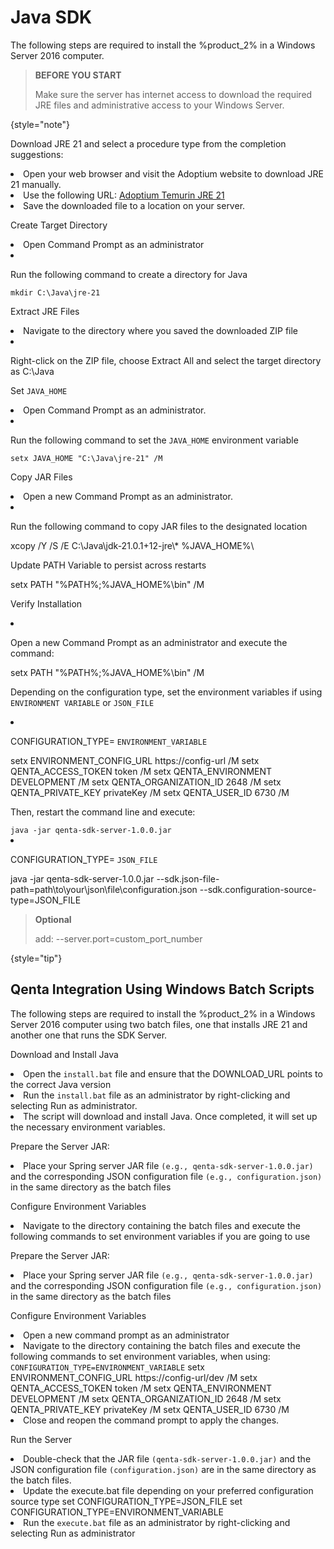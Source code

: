 # Java SDK

The following steps are required to install the %product_2% in a Windows Server 2016 computer.

> **BEFORE YOU START**
>
> Make sure the server has internet access to download the required JRE files and administrative access to your
> Windows Server.

{style="note"}

<procedure title="Procedure" id="manual-integration">
    <step>
        <p>Download JRE 21 and select a procedure type from the completion suggestions:</p>
        <list>
            <li> Open your web browser and visit the Adoptium website to download JRE 21 manually.</li>
            <li> Use the following URL: 
                <a href="https://github.com/adoptium/temurin21-binaries/releases/download/jdk-21.0.1+12/OpenJDK21U-jre_x64_windows_hotspot_21.0.1_12.zip">Adoptium Temurin JRE 21</a>
            </li>
            <li>Save the downloaded file to a location on your server.</li>
        </list>
    </step>
    <step>
        <p>Create Target Directory </p>
        <list>
            <li>Open Command Prompt as an administrator</li>
            <li> <p>Run the following command to create a directory for Java</p>
            <code>mkdir C:\Java\jre-21</code>
            </li>
        </list>
    </step>
    <step>
    <p>Extract JRE Files </p>
        <list>
            <li>Navigate to the directory where you saved the downloaded ZIP file</li>
            <li> <p> Right-click on the ZIP file, choose <shortcut>Extract All </shortcut> and select the target directory as C:\Java </p>
            </li>
        </list>
    </step>
    <step>
    <p>Set <code>JAVA_HOME</code> </p>
        <list>
            <li>Open Command Prompt as an administrator.</li>
            <li> <p> Run the following command to set the <code>JAVA_HOME</code> environment variable</p>
                <code>setx JAVA_HOME "C:\Java\jre-21" /M</code>
            </li>
        </list>
    </step>
    <step>
    <p>Copy JAR Files</p>
        <list>
            <li>Open a new Command Prompt as an administrator.</li>
            <li> <p> Run the following command to copy JAR files to the designated location</p>
            <code-block lang="bash" ignore-vars="true">
                xcopy /Y /S /E C:\Java\jdk-21.0.1+12-jre\* %JAVA_HOME%\
                </code-block> 
            </li>
        </list>
    </step>
    <step>
    <p>Update PATH Variable to persist across restarts</p>
    <code-block lang="bash"  ignore-vars="true">
    setx PATH "%PATH%;%JAVA_HOME%\bin" /M
    </code-block>
    </step>
    <step>
    <p>Verify Installation</p>
    <list>
    <li> <p>Open a new Command Prompt as an administrator and execute the command: </p>
    <code-block lang="bash" ignore-vars="true">
    setx PATH "%PATH%;%JAVA_HOME%\bin" /M
    </code-block>        
<code></code>
    </li>
    </list>
    </step>
    <step>
    <p>Depending on the configuration type, set the environment variables if using <code>ENVIRONMENT VARIABLE</code> or
    <code>JSON_FILE</code></p>
       <list>
       <li> <p>CONFIGURATION_TYPE= <code>ENVIRONMENT_VARIABLE </code></p>
        <code-block>
            setx ENVIRONMENT_CONFIG_URL https://config-url /M
            setx QENTA_ACCESS_TOKEN token /M
            setx QENTA_ENVIRONMENT DEVELOPMENT /M
            setx QENTA_ORGANIZATION_ID 2648 /M
            setx QENTA_PRIVATE_KEY privateKey /M
            setx QENTA_USER_ID 6730 /M
        </code-block>
        <p>Then, restart the command line and execute:</p>
        <code>java -jar qenta-sdk-server-1.0.0.jar</code>
       </li>
       <li> <p>CONFIGURATION_TYPE= <code>JSON_FILE </code></p>
        <code-block>
            java -jar qenta-sdk-server-1.0.0.jar
            --sdk.json-file-path=path\to\your\json\file\configuration.json
            --sdk.configuration-source-type=JSON_FILE
        </code-block>       
        </li>
       </list>
    </step>
</procedure>

> **Optional**
>
> add: --server.port=custom_port_number
>
{style="tip"}


## Qenta Integration Using Windows Batch Scripts

The following steps are required to install the %product_2% in a Windows Server 2016 computer using two batch
files, one that installs JRE 21 and another one that runs the SDK Server.


<procedure title="Installation" id="batch-script-integration">
    <step>
        <p>Download and Install Java</p>
    <list>
    <li>Open the <code>install.bat</code> file and ensure that the DOWNLOAD_URL points to the correct Java version
    </li>
    <li> Run the <code>install.bat</code> file as an administrator by right-clicking and selecting <shortcut>Run as administrator.</shortcut>
    </li>
    <li>The script will download and install Java. Once completed, it will set up the necessary
environment variables.</li>
    </list>
    </step>
    <step><p>Prepare the Server JAR:</p>
        <list>
            <li>Place your Spring server JAR file <code>(e.g., qenta-sdk-server-1.0.0.jar)</code> and the corresponding
            JSON configuration file <code>(e.g., configuration.json) </code>in the same directory as the batch files
            </li>
        </list>
    </step>
    <step>
        <p>Configure Environment Variables</p>
        <list>
            <li>Navigate to the directory containing the batch files and execute the following commands to
set environment variables if you are going to use </li>
        </list>
    </step>
    <step>
        <p>Prepare the Server JAR:</p>
        <list>
            <li>Place your Spring server JAR file <code>(e.g., qenta-sdk-server-1.0.0.jar)</code> and the corresponding
            JSON configuration file <code>(e.g., configuration.json) </code>in the same directory as the batch files
            </li>
        </list>
    </step>
    <step>
        <p>Configure Environment Variables</p>
        <list>
            <li>Open a new command prompt as an administrator</li>
            <li>Navigate to the directory containing the batch files and execute the following commands to set environment variables, when using: <code>CONFIGURATION_TYPE=ENVIRONMENT_VARIABLE</code> 
            <code-block>
                setx ENVIRONMENT_CONFIG_URL https://config-url/dev /M
                setx QENTA_ACCESS_TOKEN token /M
                setx QENTA_ENVIRONMENT DEVELOPMENT /M
                setx QENTA_ORGANIZATION_ID 2648 /M
                setx QENTA_PRIVATE_KEY privateKey /M
                setx QENTA_USER_ID 6730 /M
            </code-block>
            </li>
            <li>Close and reopen the command prompt to apply the changes.</li>
        </list>
    </step>
    <step>
        <p>Run the Server</p>
        <list>
            <li>Double-check that the JAR file <code>(qenta-sdk-server-1.0.0.jar)</code> and the JSON configuration file
<code>(configuration.json)</code> are in the same directory as the batch files.</li>
            <li>Update the execute.bat file depending on your preferred configuration source type 
            <code-block>
                set CONFIGURATION_TYPE=JSON_FILE
                set CONFIGURATION_TYPE=ENVIRONMENT_VARIABLE
            </code-block>
            </li>
            <li>Run the <code>execute.bat</code> file as an administrator by right-clicking and selecting <shortcut>Run as
administrator</shortcut></li>
        </list>
    </step>
</procedure>